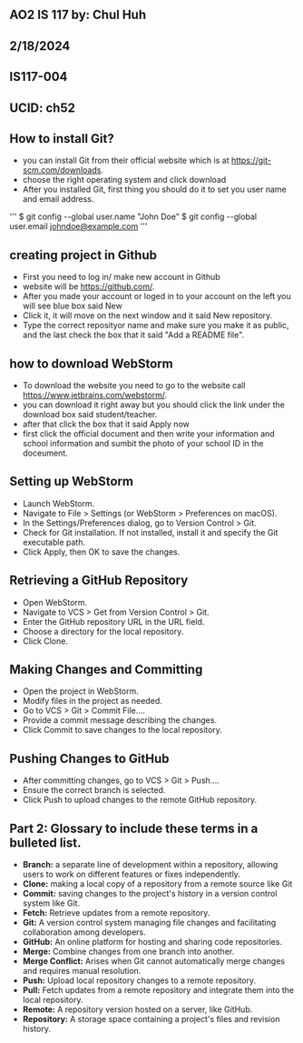 
## AO2 IS 117 by: Chul Huh
## 2/18/2024
## IS117-004
## UCID: ch52


## How to install Git?
- you can install Git from their official website which is at https://git-scm.com/downloads.
- choose the right operating system and click download
- After you installed Git, first thing you should do it to set you user name and email address.

'''
$ git config --global user.name "John Doe"
$ git config --global user.email johndoe@example.com
'''

## creating project in Github
- First you need to log in/ make new account in Github
- website will be https://github.com/.
- After you made your account or loged in to your account on the left you will see blue box said New
- Click it, it will move on the next window and it said New repository.
- Type the correct reposityor name and make sure you make it as public, and the last check the box that it said "Add a README file".

## how to download WebStorm
- To download the website you need to go to the website call https://www.jetbrains.com/webstorm/.
- you can download it right away but you should click the link under the download box said student/teacher.
- after that click the box that it said Apply now
- first click the official document and then write your information and school information and sumbit the photo of your school ID in the doceument.

## Setting up WebStorm
- Launch WebStorm.
- Navigate to File > Settings (or WebStorm > Preferences on macOS).
- In the Settings/Preferences dialog, go to Version Control > Git.
- Check for Git installation. If not installed, install it and specify the Git executable path.
- Click Apply, then OK to save the changes.

## Retrieving a GitHub Repository
- Open WebStorm.
- Navigate to VCS > Get from Version Control > Git.
- Enter the GitHub repository URL in the URL field.
- Choose a directory for the local repository.
- Click Clone.


## Making Changes and Committing
- Open the project in WebStorm.
- Modify files in the project as needed.
- Go to VCS > Git > Commit File....
- Provide a commit message describing the changes.
- Click Commit to save changes to the local repository.

## Pushing Changes to GitHub
- After committing changes, go to VCS > Git > Push....
- Ensure the correct branch is selected.
- Click Push to upload changes to the remote GitHub repository.


## Part 2: Glossary to include these terms in a bulleted list.

- **Branch:** a separate line of development within a repository, allowing users to work on different features or fixes independently.
- **Clone:** making a local copy of a repository from a remote source like Git
- **Commit:** saving changes to the project's history in a version control system like Git.
- **Fetch:** Retrieve updates from a remote repository.
- **Git:** A version control system managing file changes and facilitating collaboration among developers.
- **GitHub:** An online platform for hosting and sharing code repositories.
- **Merge:** Combine changes from one branch into another.
- **Merge Conflict:** Arises when Git cannot automatically merge changes and requires manual resolution.
- **Push:** Upload local repository changes to a remote repository.
- **Pull:** Fetch updates from a remote repository and integrate them into the local repository.
- **Remote:** A repository version hosted on a server, like GitHub.
- **Repository:** A storage space containing a project's files and revision history.

